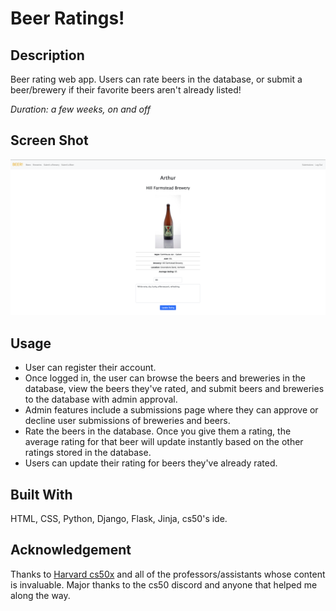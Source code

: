 # Beer Ratings!

## Description

Beer rating web app. Users can rate beers in the database, or submit a beer/brewery if their favorite beers aren't already listed!

_Duration: a few weeks, on and off_


## Screen Shot

![Wireframe](beer-rating.png)

## Usage

- User can register their account.
- Once logged in, the user can browse the beers and breweries in the database, view the beers they've rated, and submit beers and breweries to the database with admin approval.
- Admin features include a submissions page where they can approve or decline user submissions of breweries and beers.
- Rate the beers in the database. Once you give them a rating, the average rating for that beer will update instantly based on the other ratings stored in the database.
- Users can update their rating for beers they've already rated.

## Built With

HTML, CSS, Python, Django, Flask, Jinja, cs50's ide.

## Acknowledgement
Thanks to [Harvard cs50x](https://cs50.harvard.edu/x/2020/) and all of the professors/assistants whose content is invaluable.
Major thanks to the cs50 discord and anyone that helped me along the way.